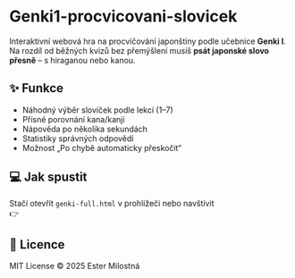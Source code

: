 # Genki1-procvicovani-slovicek

Interaktivní webová hra na procvičování japonštiny podle učebnice **Genki I**.  
Na rozdíl od běžných kvízů bez přemýšlení musíš **psát japonské slovo přesně** – s hiraganou nebo kanou.

## ✨ Funkce
- Náhodný výběr slovíček podle lekcí (1–7)
- Přísné porovnání kana/kanji
- Nápověda po několika sekundách
- Statistiky správných odpovědí
- Možnost „Po chybě automaticky přeskočit“

## 💻 Jak spustit
Stačí otevřít `genki-full.html` v prohlížeči nebo navštívit  
👉 

## 🪪 Licence
MIT License © 2025 Ester Milostná
